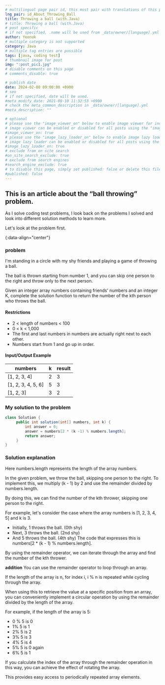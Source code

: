 ```yaml
---
# multilingual page pair id, this must pair with translations of this page. (This name must be unique)
lng_pair: id_About_Throwing_Ball
title: Throwing a ball (with.Java)
# title: Throwing a ball (with.Java)
# post specific
# if not specified, .name will be used from _data/owner/[language].yml
author: Yeonuk
# multiple category is not supported
category: Java
# multiple tag entries are possible
tags: [java, coding test]
# thumbnail image for post
img: ":post_pic1.jpg"
# disable comments on this page
# comments_disable: true

# publish date
date: 2024-02-08 09:00:00 +0900
# seo
# if not specified, date will be used.
#meta_modify_date: 2021-08-10 11:32:53 +0900
# check the meta_common_description in _data/owner/[language].yml
#meta_description: ""

# optional
# please use the "image_viewer_on" below to enable image viewer for individual pages or posts (_posts/ or [language]/_posts folders).
# image viewer can be enabled or disabled for all posts using the "image_viewer_posts: true" setting in _data/conf/main.yml.
#image_viewer_on: true
# please use the "image_lazy_loader_on" below to enable image lazy loader for individual pages or posts (_posts/ or [language]/_posts folders).
# image lazy loader can be enabled or disabled for all posts using the "image_lazy_loader_posts: true" setting in _data/conf/main.yml.
#image_lazy_loader_on: true
# exclude from on site search
#on_site_search_exclude: true
# exclude from search engines
#search_engine_exclude: true
# to disable this page, simply set published: false or delete this file
#published: false
---
```


<!-- outline-start -->

## This is an article about the “ball throwing” problem.

As I solve coding test problems, I look back on the problems I solved and look into different solution methods to learn more.

Let's look at the problem first.

{:data-align="center"}

<!-- outline-end -->

### problem

I'm standing in a circle with my shy friends and playing a game of throwing a ball.

The ball is thrown starting from number 1, and you can skip one person to the right and throw only to the next person.

Given an integer array numbers containing friends' numbers and an integer K, complete the solution function to return the number of the kth person who throws the ball.

#### Restrictions

- 2 < length of numbers < 100
- 0 < k < 1,000
- The first and last numbers in numbers are actually right next to each other.
- Numbers start from 1 and go up in order.

#### Input/Output Example

| numbers            | k   | result |
| ------------------ | --- | ------ |
| [1, 2, 3, 4]       | 2   | 3      |
| [1, 2, 3, 4, 5, 6] | 5   | 3      |
| [1, 2, 3]          | 3   | 2      |

<!-- | start_num | end_num | result |
| --------- | ------- | ------ |
| 10 | 3 | 0 | -->

### My solution to the problem

```java
class Solution {
     public int solution(int[] numbers, int k) {
         int answer = 0;
         answer = numbers[2 * (k -1) % numbers.length];
         return answer;
     }
}
```

### Solution explanation

Here numbers.length represents the length of the array numbers.

In the given problem, we throw the ball, skipping one person to the right. To implement this, we multiply (k - 1) by 2 and use the remainder divided by numbers.length.

By doing this, we can find the number of the kth thrower, skipping one person to the right.

For example, let's consider the case where the array numbers is [1, 2, 3, 4, 5] and k is 3.

- Initially, 1 throws the ball. (0th shy)
- Next, 3 throws the ball. (2nd shy)
- And 5 throws the ball. (4th shy)
  The code that expresses this is numbers[2 * (k - 1) % numbers.length].

By using the remainder operator, we can iterate through the array and find the number of the kth thrower.

**addition**
You can use the remainder operator to loop through an array.

If the length of the array is n, for index i, i % n is repeated while cycling through the array.

When using this to retrieve the value at a specific position from an array, you can conveniently implement a circular operation by using the remainder divided by the length of the array.

For example, if the length of the array is 5:

- 0 % 5 is 0
- 1% 5 is 1
- 2% 5 is 2
- 3% 5 is 3
- 4% 5 is 4
- 5% 5 is 0 again
- 6% 5 is 1

If you calculate the index of the array through the remainder operation in this way, you can achieve the effect of rotating the array.

This provides easy access to periodically repeated array elements.
